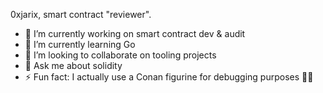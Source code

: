 0xjarix, smart contract "reviewer".

- 🔭 I’m currently working on smart contract dev & audit
- 🌱 I’m currently learning Go
- 👯 I’m looking to collaborate on tooling projects
- 💬 Ask me about solidity
- ⚡ Fun fact: I actually use a Conan figurine for debugging purposes 🕵️‍♂️
